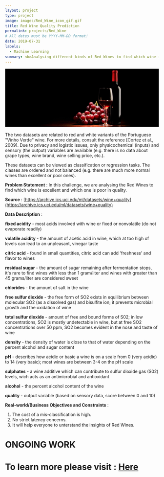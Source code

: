 ```yaml
---
layout: project
type: project
image: images/Red_Wine_icon_gif.gif
title: Red Wine Quality Prediction
permalink: projects/Red_Wine
# All dates must be YYYY-MM-DD format!
date: 2019-07-31
labels:
  - Machine Learning
summary: <b>Analysing different kinds of Red Wines to find which wine is Excellent and which one is Poor in quality based on various parameters.</b>
---
```


<img class="ui image" src="../images/Red_Wine_Quality_Prediction_Banner.png">

The two datasets are related to red and white variants of the Portuguese "Vinho Verde" wine. For more details, consult the reference [Cortez et al., 2009]. Due to privacy and logistic issues, only physicochemical (inputs) and sensory (the output) variables are available (e.g. there is no data about grape types, wine brand, wine selling price, etc.).

These datasets can be viewed as classification or regression tasks. The classes are ordered and not balanced (e.g. there are much more normal wines than excellent or poor ones).

<b>Problem Statement</b> : In this challenge, we are analysing the Red Wines to find which wine is excellent and which one is poor in quality.

<b>Source</b> : [https://archive.ics.uci.edu/ml/datasets/wine+quality](https://archive.ics.uci.edu/ml/datasets/wine+quality)

<b>Data Description</b> : 

<b>fixed acidity</b> - most acids involved with wine or fixed or nonvolatile (do not evaporate readily)

<b>volatile acidity</b> - the amount of acetic acid in wine, which at too high of levels can lead to an unpleasant, vinegar taste

<b>citric acid</b> - found in small quantities, citric acid can add 'freshness' and flavor to wines

<b>residual sugar</b> - the amount of sugar remaining after fermentation stops, it's rare to find wines with less than 1 gram/liter and wines with greater than 45 grams/liter are considered sweet

<b>chlorides</b> - the amount of salt in the wine

<b>free sulfur dioxide</b> - the free form of SO2 exists in equilibrium between molecular SO2 (as a dissolved gas) and bisulfite ion; it prevents microbial growth and the oxidation of wine

<b>total sulfur dioxide</b> - amount of free and bound forms of S02; in low concentrations, SO2 is mostly undetectable in wine, but at free SO2 concentrations over 50 ppm, SO2 becomes evident in the nose and taste of wine

<b>density</b> - the density of water is close to that of water depending on the percent alcohol and sugar content

<b>pH</b> - describes how acidic or basic a wine is on a scale from 0 (very acidic) to 14 (very basic); most wines are between 3-4 on the pH scale

<b>sulphates</b> - a wine additive which can contribute to sulfur dioxide gas (S02) levels, wich acts as an antimicrobial and antioxidant

<b>alcohol</b> - the percent alcohol content of the wine

<b>quality</b> - output variable (based on sensory data, score between 0 and 10)

<b>Real-world/Business Objectives and Constraints</b> : 
1. The cost of a mis-classification is high.
2. No strict latency concerns.
3. It will help everyone to unterstand the insights of Red Wines.

<h1>ONGOING WORK<h1>

To learn more please visit : [Here](https://github.com/Souravban/Zomato-Restaurant-Analysis)
